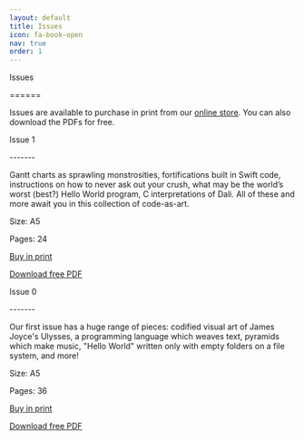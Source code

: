 ```yaml
---
layout: default
title: Issues
icon: fa-book-open
nav: true
order: 1
---
```


Issues
<p>======</p>
<p></p>

Issues are available to purchase in print from our [online store](https://codeartjournal.bigcartel.com/). You can also download the PDFs for free.
<p></p>
Issue 1
<p>-------</p>
<p></p>

Gantt charts as sprawling monstrosities, fortifications built in Swift code, instructions on how to never ask out your crush, what may be the world’s worst (best?) Hello World program, C interpretations of Dali. All of these and more await you in this collection of code-as-art.
<p></p>

Size: A5

Pages: 24
<p></p>

[Buy in print](https://codeartjournal.bigcartel.com/product/code-art-1)

[Download free PDF](/pdfs/issue1.pdf)
<p></p>
Issue 0
<p>-------</p>
<p></p>

Our first issue has a huge range of pieces: codified visual art of James Joyce's Ulysses, a programming language which weaves text, pyramids which make music, "Hello World" written only with empty folders on a file system, and more!
<p></p>

Size: A5

Pages: 36
<p></p>

[Buy in print](https://codeartjournal.bigcartel.com/product/code-art-0)

[Download free PDF](/pdfs/issue0.pdf)

